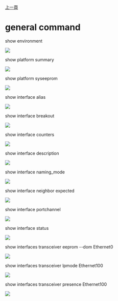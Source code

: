 [上一頁](https://jian-hong-wu.github.io/blog/sonic_command/)

# general command
show environment

![](https://jian-hong-wu.github.io/blog/sonic_command/general/1.png)

show platform summary

![](https://jian-hong-wu.github.io/blog/sonic_command/general/2.png)

show platform syseeprom

![](https://jian-hong-wu.github.io/blog/sonic_command/general/3.png)

show interface alias

![](https://jian-hong-wu.github.io/blog/sonic_command/general/7.png)

show interface breakout

![](https://jian-hong-wu.github.io/blog/sonic_command/general/8.png)

show interface counters

![](https://jian-hong-wu.github.io/blog/sonic_command/general/9.png)

show interface description

![](https://jian-hong-wu.github.io/blog/sonic_command/general/10.png)

show interface naming_mode

![](https://jian-hong-wu.github.io/blog/sonic_command/general/11.png)

show interface neighbor expected

![](https://jian-hong-wu.github.io/blog/sonic_command/general/12.png)

show interface portchannel

![](https://jian-hong-wu.github.io/blog/sonic_command/general/13.png)

show interface status

![](https://jian-hong-wu.github.io/blog/sonic_command/general/14.png)

show interfaces transceiver eeprom --dom Ethernet0

![](https://jian-hong-wu.github.io/blog/sonic_command/general/4.png)

show interfaces transceiver lpmode Ethernet100

![](https://jian-hong-wu.github.io/blog/sonic_command/general/5.png)

show interfaces transceiver presence Ethernet100

![](https://jian-hong-wu.github.io/blog/sonic_command/general/6.png)
